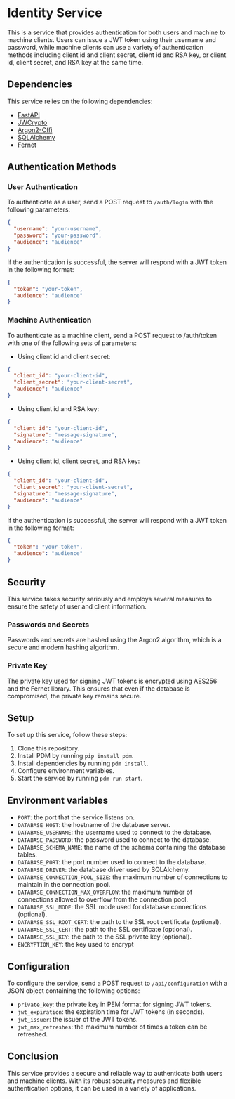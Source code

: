 # Identity Service

This is a service that provides authentication for both users and machine to machine clients. Users can issue a JWT token using their username and password, while machine clients can use a variety of authentication methods including client id and client secret, client id and RSA key, or client id, client secret, and RSA key at the same time.


## Dependencies

This service relies on the following dependencies:

- [FastAPI](https://fastapi.tiangolo.com/)
- [JWCrypto](https://jwcrypto.readthedocs.io/en/latest/)
- [Argon2-Cffi](https://argon2-cffi.readthedocs.io/en/stable/)
- [SQLAlchemy](https://docs.sqlalchemy.org/en/20/)
- [Fernet](https://cryptography.io/en/latest/fernet/)


## Authentication Methods

### User Authentication

To authenticate as a user, send a POST request to `/auth/login` with the following parameters:

```json
{
  "username": "your-username",
  "password": "your-password",
  "audience": "audience"
}
```

If the authentication is successful, the server will respond with a JWT token in the following format:

```json
{
  "token": "your-token",
  "audience": "audience"
}
```

### Machine Authentication
To authenticate as a machine client, send a POST request to /auth/token with one of the following sets of parameters:

- Using client id and client secret:
```json
{
  "client_id": "your-client-id",
  "client_secret": "your-client-secret",
  "audience": "audience"
}
```
- Using client id and RSA key:
```json
{
  "client_id": "your-client-id",
  "signature": "message-signature",
  "audience": "audience"
}
```
- Using client id, client secret, and RSA key:
```json
{
  "client_id": "your-client-id",
  "client_secret": "your-client-secret",
  "signature": "message-signature",
  "audience": "audience"
}
```
If the authentication is successful, the server will respond with a JWT token in the following format:

```json
{
  "token": "your-token",
  "audience": "audience"
}
```

## Security

This service takes security seriously and employs several measures to ensure the safety of user and client information.

### Passwords and Secrets

Passwords and secrets are hashed using the Argon2 algorithm, which is a secure and modern hashing algorithm.

### Private Key

The private key used for signing JWT tokens is encrypted using AES256 and the Fernet library. This ensures that even if the database is compromised, the private key remains secure.

## Setup

To set up this service, follow these steps:

1. Clone this repository.
2. Install PDM by running `pip install pdm`.
3. Install dependencies by running `pdm install`.
4. Configure environment variables.
5. Start the service by running `pdm run start`.

## Environment variables

- `PORT`: the port that the service listens on.
- `DATABASE_HOST`: the hostname of the database server.
- `DATABASE_USERNAME`: the username used to connect to the database.
- `DATABASE_PASSWORD`: the password used to connect to the database.
- `DATABASE_SCHEMA_NAME`: the name of the schema containing the database tables.
- `DATABASE_PORT`: the port number used to connect to the database.
- `DATABASE_DRIVER`: the database driver used by SQLAlchemy.
- `DATABASE_CONNECTION_POOL_SIZE`: the maximum number of connections to maintain in the connection pool.
- `DATABASE_CONNECTION_MAX_OVERFLOW`: the maximum number of connections allowed to overflow from the connection pool.
- `DATABASE_SSL_MODE`: the SSL mode used for database connections (optional).
- `DATABASE_SSL_ROOT_CERT`: the path to the SSL root certificate (optional).
- `DATABASE_SSL_CERT`: the path to the SSL certificate (optional).
- `DATABASE_SSL_KEY`: the path to the SSL private key (optional).
- `ENCRYPTION_KEY`: the key used to encrypt

## Configuration

To configure the service, send a POST request to `/api/configuration` with a JSON object containing the following options:

- `private_key`: the private key in PEM format for signing JWT tokens.
- `jwt_expiration`: the expiration time for JWT tokens (in seconds).
- `jwt_issuer`: the issuer of the JWT tokens.
- `jwt_max_refreshes`: the maximum number of times a token can be refreshed.

## Conclusion

This service provides a secure and reliable way to authenticate both users and machine clients. With its robust security measures and flexible authentication options, it can be used in a variety of applications.
